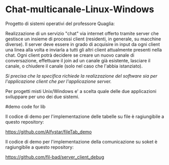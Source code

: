 # Chat-multicanale-Linux-Windows
Progetto di sistemi operativi del professore Quaglia:

Realizzazione di un servizio "chat" via internet offerto tramite server
che gestisce un insieme di processi client (residenti, in generale, su
macchine diverse). Il server deve essere in grado di acquisire in input
da ogni client una linea alla volta e inviarla a tutti gli altri client
attualmente presenti nella chat.
Ogni client potrà decidere se creare un nuovo canale di conversazione,
effettuare il join ad un canale già esistente, lasciare il canale,
o chiudere il canale (solo nel caso che l'abbia istanziato).

_Si precisa che la specifica richiede la realizzazione del software sia per
l'applicazione client che per l'applicazione server._

Per progetti misti Unix/Windows e' a scelta quale delle due applicazioni
sviluppare per uno dei due sistemi.


#demo code for lib

Il codice di demo per l'implementazione delle tabelle su file è ragiungibile a questo repository:

https://github.com/Alfystar/fileTab_demo

Il codice di demo per l'implementazione della comunicazione su soket è ragiungibile a questo repository:

https://github.com/fil-bad/server_client_debug
